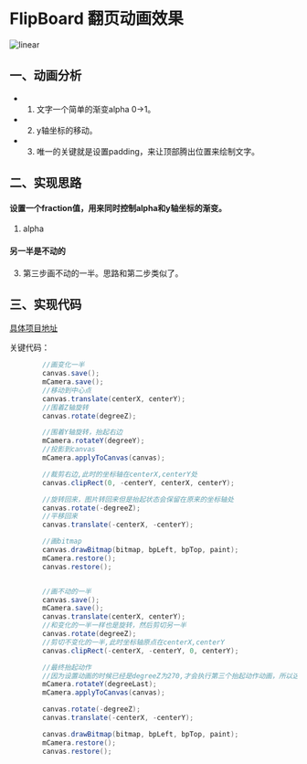 # FlipBoard 翻页动画效果

![linear](https://github.com/rengwuxian/MaterialEditText/blob/master/images/floating_label.png)
## 一、动画分析
- 1. 文字一个简单的渐变alpha 0->1。
- 2. y轴坐标的移动。
- 3. 唯一的关键就是设置padding，来让顶部腾出位置来绘制文字。
## 二、实现思路

#### 设置一个fraction值，用来同时控制alpha和y轴坐标的渐变。
1. alpha
#### 另一半是不动的
3. 第三步画不动的一半。思路和第二步类似了。

## 三、实现代码

[具体项目地址](https://github.com/IRVING18/FlipBoardView)

关键代码：

```java
        //画变化一半
        canvas.save();
        mCamera.save();
        //移动到中心点
        canvas.translate(centerX, centerY);
        //围着Z轴旋转
        canvas.rotate(degreeZ);

        //围着Y轴旋转，抬起右边
        mCamera.rotateY(degreeY);
        //投影到canvas
        mCamera.applyToCanvas(canvas);

        //裁剪右边,此时的坐标轴在centerX,centerY处
        canvas.clipRect(0, -centerY, centerX, centerY);

        //旋转回来，图片转回来但是抬起状态会保留在原来的坐标轴处
        canvas.rotate(-degreeZ);
        //平移回来
        canvas.translate(-centerX, -centerY);

        //画bitmap
        canvas.drawBitmap(bitmap, bpLeft, bpTop, paint);
        mCamera.restore();
        canvas.restore();


        //画不动的一半
        canvas.save();
        mCamera.save();
        canvas.translate(centerX, centerY);
        //和变化的一半一样也是旋转，然后剪切另一半
        canvas.rotate(degreeZ);
        //剪切不变化的一半,此时坐标轴原点在centerX,centerY
        canvas.clipRect(-centerX, -centerY, 0, centerY);

        //最终抬起动作
        //因为设置动画的时候已经是degreeZ为270,才会执行第三个抬起动作动画，所以这是的坐标系已经变化了，横着的就是Y轴
        mCamera.rotateY(degreeLast);
        mCamera.applyToCanvas(canvas);

        canvas.rotate(-degreeZ);
        canvas.translate(-centerX, -centerY);

        canvas.drawBitmap(bitmap, bpLeft, bpTop, paint);
        mCamera.restore();
        canvas.restore();
```



